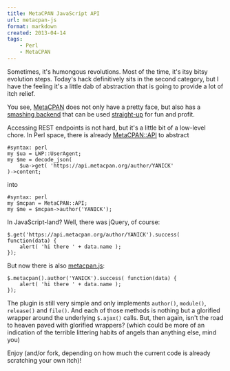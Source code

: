 ```yaml
---
title: MetaCPAN JavaScript API
url: metacpan-js
format: markdown
created: 2013-04-14
tags:
    - Perl
    - MetaCPAN
---
```


Sometimes, it's humongous revolutions. Most of the time, it's itsy bitsy
evolution steps. Today's hack definitively sits in the second category, 
but I have the feeling it's a little dab of abstraction that is going to 
provide a lot of itch relief.

You see, [MetaCPAN](https://metacpan.org) does not only have a pretty face,
but also has a [smashing backend](https://github.com/CPAN-API/cpan-api/wiki/Beta-API-docs) 
that can be used [straight-up](http://explorer.metacpan.org/) for fun and
profit.

Accessing REST endpoints is not hard, but it's a little bit of a low-level
chore.  In Perl space, there is already [MetaCPAN::API](cpan) to 
abstract

    #syntax: perl
    my $ua = LWP::UserAgent;
    my $me = decode_json( 
        $ua->get( 'https://api.metacpan.org/author/YANICK'
    )->content;

into

    #syntax: perl
    my $mcpan = MetaCPAN::API;
    my $me = $mcpan->author('YANICK');

In JavaScript-land? Well, there was jQuery, of course:

    $.get('https://api.metacpan.org/author/YANICK').success( function(data) {
        alert( 'hi there ' + data.name );
    });

But now there is also [metacpan.js](https://github.com/yanick/metacpan.js): 

    $.metacpan().author('YANICK').success( function(data) {
        alert( 'hi there ' + data.name );
    });

The plugin is still very simple and only implements `author()`, `module()`,
`release()` and `file()`. And each of those methods is nothing but a glorified
wrapper around the underlying `$.ajax()` calls. But, then again, isn't the road to
heaven paved with glorified wrappers? (which could be more of an indication of
the terrible littering habits of angels than anything else, mind you) 

Enjoy (and/or fork, depending on how much the current code is already
scratching your own itch)!
